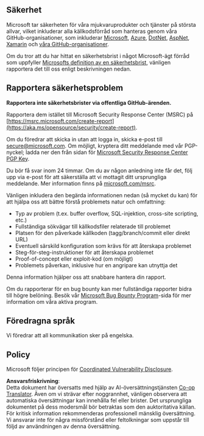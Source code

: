 <!--
CO_OP_TRANSLATOR_METADATA:
{
  "original_hash": "2d33a71bed73d6daee78e2d473ece975",
  "translation_date": "2025-07-09T06:54:00+00:00",
  "source_file": "SECURITY.md",
  "language_code": "sv"
}
-->
## Säkerhet

Microsoft tar säkerheten för våra mjukvaruprodukter och tjänster på största allvar, vilket inkluderar alla källkodsförråd som hanteras genom våra GitHub-organisationer, som inkluderar [Microsoft](https://github.com/microsoft), [Azure](https://github.com/Azure), [DotNet](https://github.com/dotnet), [AspNet](https://github.com/aspnet), [Xamarin](https://github.com/xamarin) och [våra GitHub-organisationer](https://opensource.microsoft.com/).

Om du tror att du har hittat en säkerhetsbrist i något Microsoft-ägt förråd som uppfyller [Microsofts definition av en säkerhetsbrist](https://aka.ms/opensource/security/definition), vänligen rapportera det till oss enligt beskrivningen nedan.

## Rapportera säkerhetsproblem

**Rapportera inte säkerhetsbrister via offentliga GitHub-ärenden.**

Rapportera dem istället till Microsoft Security Response Center (MSRC) på [https://msrc.microsoft.com/create-report](https://aka.ms/opensource/security/create-report).

Om du föredrar att skicka in utan att logga in, skicka e-post till [secure@microsoft.com](mailto:secure@microsoft.com). Om möjligt, kryptera ditt meddelande med vår PGP-nyckel; ladda ner den från sidan för [Microsoft Security Response Center PGP Key](https://aka.ms/opensource/security/pgpkey).

Du bör få svar inom 24 timmar. Om du av någon anledning inte får det, följ upp via e-post för att säkerställa att vi mottagit ditt ursprungliga meddelande. Mer information finns på [microsoft.com/msrc](https://aka.ms/opensource/security/msrc).

Vänligen inkludera den begärda informationen nedan (så mycket du kan) för att hjälpa oss att bättre förstå problemets natur och omfattning:

  * Typ av problem (t.ex. buffer overflow, SQL-injektion, cross-site scripting, etc.)
  * Fullständiga sökvägar till källkodsfiler relaterade till problemet
  * Platsen för den påverkade källkoden (tagg/branch/commit eller direkt URL)
  * Eventuell särskild konfiguration som krävs för att återskapa problemet
  * Steg-för-steg-instruktioner för att återskapa problemet
  * Proof-of-concept eller exploit-kod (om möjligt)
  * Problemets påverkan, inklusive hur en angripare kan utnyttja det

Denna information hjälper oss att snabbare hantera din rapport.

Om du rapporterar för en bug bounty kan mer fullständiga rapporter bidra till högre belöning. Besök vår [Microsoft Bug Bounty Program](https://aka.ms/opensource/security/bounty)-sida för mer information om våra aktiva program.

## Föredragna språk

Vi föredrar att all kommunikation sker på engelska.

## Policy

Microsoft följer principen för [Coordinated Vulnerability Disclosure](https://aka.ms/opensource/security/cvd).

**Ansvarsfriskrivning**:  
Detta dokument har översatts med hjälp av AI-översättningstjänsten [Co-op Translator](https://github.com/Azure/co-op-translator). Även om vi strävar efter noggrannhet, vänligen observera att automatiska översättningar kan innehålla fel eller brister. Det ursprungliga dokumentet på dess modersmål bör betraktas som den auktoritativa källan. För kritisk information rekommenderas professionell mänsklig översättning. Vi ansvarar inte för några missförstånd eller feltolkningar som uppstår till följd av användningen av denna översättning.